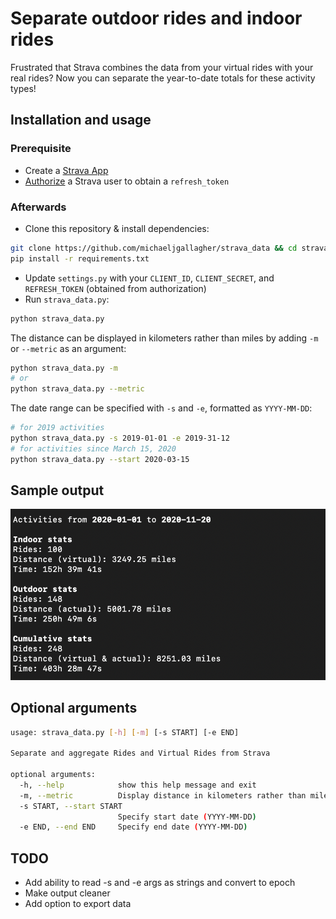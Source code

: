 # Separate outdoor rides and indoor rides

Frustrated that Strava combines the data from your virtual rides with your real rides?
Now you can separate the year-to-date totals for these activity types!

## Installation and usage

### Prerequisite

- Create a [Strava App](https://www.strava.com/settings/api)
- [Authorize](https://developers.strava.com/docs/authentication/#tokenexchange) a Strava user to obtain a `refresh_token`

### Afterwards

- Clone this repository & install dependencies:

```bash
git clone https://github.com/michaeljgallagher/strava_data && cd strava_data
pip install -r requirements.txt
```

- Update `settings.py` with your `CLIENT_ID`, `CLIENT_SECRET`, and `REFRESH_TOKEN` (obtained from authorization)
- Run `strava_data.py`:

```bash
python strava_data.py
```

The distance can be displayed in kilometers rather than miles by adding `-m` or `--metric` as an argument:

```bash
python strava_data.py -m
# or
python strava_data.py --metric
```

The date range can be specified with `-s` and `-e`, formatted as `YYYY-MM-DD`:

```bash
# for 2019 activities
python strava_data.py -s 2019-01-01 -e 2019-31-12
# for activities since March 15, 2020
python strava_data.py --start 2020-03-15
```

## Sample output

![sample](https://github.com/michaeljgallagher/strava_data/blob/main/sample_output.png?raw=true?size=400x)

## Optional arguments

```bash
usage: strava_data.py [-h] [-m] [-s START] [-e END]

Separate and aggregate Rides and Virtual Rides from Strava

optional arguments:
  -h, --help            show this help message and exit
  -m, --metric          Display distance in kilometers rather than miles
  -s START, --start START
                        Specify start date (YYYY-MM-DD)
  -e END, --end END     Specify end date (YYYY-MM-DD)
```

## TODO

- Add ability to read -s and -e args as strings and convert to epoch
- Make output cleaner
- Add option to export data
